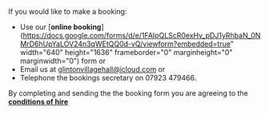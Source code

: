 


If you would like to make a booking:

- Use our [**online booking**](https://docs.google.com/forms/d/e/1FAIpQLScR0exHv_pDJ1yRhbaN_0NMrD6hUpYaLOV24n3qWEtQQ0d-vQ/viewform?embedded=true" width="640" height="1636" frameborder="0" marginheight="0" marginwidth="0") form or 
- Email us at [glintonvillagehall@icloud.com](mailto:cjwilde1946@gmail.com?subject=Booking%20enquiry) or
- Telephone the bookings secretary on 07923 479466.

    
By completing and sending the the booking form you are agreeing to the [**conditions of hire**](/conditions)










    


    

